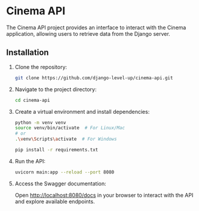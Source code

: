 # Cinema API

The Cinema API project provides an interface to interact with the Cinema application, allowing users to retrieve data from the Django server.

## Installation

1. Clone the repository:

    ```bash
    git clone https://github.com/django-level-up/cinema-api.git
    ```

2. Navigate to the project directory:

    ```bash
    cd cinema-api
    ```

3. Create a virtual environment and install dependencies:

    ```bash
    python -m venv venv
    source venv/bin/activate  # For Linux/Mac
    # or
    .\venv\Scripts\activate  # For Windows

    pip install -r requirements.txt
    ```

4. Run the API:

    ```bash
    uvicorn main:app --reload --port 8080
    ```

5. Access the Swagger documentation:

    Open [http://localhost:8080/docs](http://localhost:8080/docs) in your browser to interact with the API and explore available endpoints.
